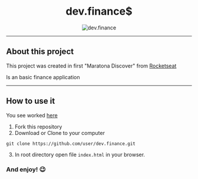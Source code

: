 <h1 align="center"><strong> dev.finance$</strong></h1>

 <p align="center">
    <img alt="dev.finance" src="./image/dev.finance$.gif">
</p>

---
## About this project

This project was created in first "Maratona Discover" from [Rocketseat](https://rocketseat.com.br/)

Is an basic finance application

***
## How to use it

You see worked [here](https://jeferson1.github.io/dev.finance/)

1. Fork this repository
2. Download or Clone to your computer

<pre><code>git clone https://github.com/user/dev.finance.git
</code></pre>

3. In root directory open file `index.html` in your browser.

### And enjoy!  😉